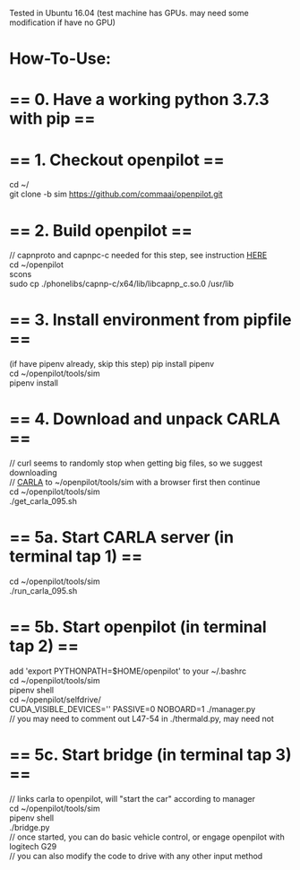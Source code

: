 Tested in Ubuntu 16.04
(test machine has GPUs. may need some modification if have no GPU)

# How-To-Use:

# == 0. Have a working python 3.7.3 with pip ==
  
# == 1. Checkout openpilot ==
cd ~/  
git clone -b sim https://github.com/commaai/openpilot.git

# == 2. Build openpilot ==
// capnproto and capnpc-c needed for this step, see instruction [HERE](https://github.com/commaai/openpilot/tree/master/tools)  
cd ~/openpilot  
scons  
sudo cp ./phonelibs/capnp-c/x64/lib/libcapnp_c.so.0 /usr/lib  

# == 3. Install environment from pipfile ==
(if have pipenv already, skip this step) pip install pipenv  
cd ~/openpilot/tools/sim  
pipenv install  
  
# == 4. Download and unpack CARLA ==
// curl seems to randomly stop when getting big files, so we suggest downloading  
// [CARLA](http://carla-assets-internal.s3.amazonaws.com/Releases/Linux/CARLA_0.9.5.tar.gz) to ~/openpilot/tools/sim with a browser first then continue  
cd ~/openpilot/tools/sim  
./get_carla_095.sh  
  
# == 5a. Start CARLA server (in terminal tap 1) ==
cd ~/openpilot/tools/sim  
./run_carla_095.sh  
  
# == 5b. Start openpilot (in terminal tap 2) ==
add 'export PYTHONPATH=$HOME/openpilot' to your ~/.bashrc  
cd ~/openpilot/tools/sim  
pipenv shell  
cd ~/openpilot/selfdrive/  
CUDA_VISIBLE_DEVICES='' PASSIVE=0 NOBOARD=1 ./manager.py  
// you may need to comment out L47-54 in ./thermald.py, may need not  
  
# == 5c. Start bridge (in terminal tap 3) ==
// links carla to openpilot, will "start the car" according to manager  
cd ~/openpilot/tools/sim  
pipenv shell  
./bridge.py  
// once started, you can do basic vehicle control, or engage openpilot with logitech G29  
// you can also modify the code to drive with any other input method  
